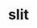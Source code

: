 ---
category: 4-letters
denotation: null
name: slit
reference_link: https://www.etymonline.com/word/slit
root_language: null
root_name: null
title: slit
type: free
word_sums:
- respelling: slit
  sum: 'Slit + '
---